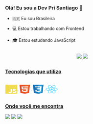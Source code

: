 ### Olá! Eu sou a Dev Pri Santiago 👋

- 🇧🇷 Eu sou Brasileira
- 💻 Estou trabalhando com Frontend
- 🎓 Estou estudando JavaScript

  ##
  
<div align="center">
  <a href="https://github.com/pripsantiago">
  <img height="180em" src="https://github-readme-stats.vercel.app/api?username=pripsantiago&show_icons=true&theme=radical&include_all_commits=true&count_private=true"/>
  <img height="180em" src="https://github-readme-stats.vercel.app/api/top-langs/?username=pripsantiago&layout=compact&langs_count=7&theme=radical"/>
</div>

  ##
  ### Tecnologias que utilizo
  <div style="display: inline_block"><br>
  <img align="center" alt="pri-Js" height="30" width="40" src="https://raw.githubusercontent.com/devicons/devicon/master/icons/javascript/javascript-plain.svg">
  <img align="center" alt="pri-HTML" height="30" width="40" src="https://raw.githubusercontent.com/devicons/devicon/master/icons/html5/html5-original.svg">
  <img align="center" alt="pri-CSS" height="30" width="40" src="https://raw.githubusercontent.com/devicons/devicon/master/icons/css3/css3-original.svg">
  <img align="center" alt="pri-React" height="30" width="40" src="https://raw.githubusercontent.com/devicons/devicon/master/icons/react/react-original.svg">
  
   
  </div>
  
  ##
  ### Onde você me encontra
   
  <a href="https://instagram.com/pripsantiago" target="_blank"><img src="https://img.shields.io/badge/-Instagram-%23E4405F?style=for-the-badge&logo=instagram&logoColor=white" target="_blank"></a>
  <a href = "mailto:pripsantiago@gmail.com"><img src="https://img.shields.io/badge/-Gmail-%23333?style=for-the-badge&logo=gmail&logoColor=white" target="_blank"></a>
  <a href="https://www.linkedin.com/in/pripsantiago" target="_blank"><img src="https://img.shields.io/badge/-LinkedIn-%230077B5?style=for-the-badge&logo=linkedin&logoColor=white" target="_blank"></a> 
